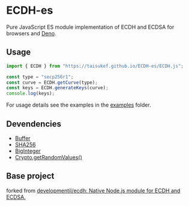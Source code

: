 # ECDH-es

Pure JavaScript ES module implementation of ECDH and ECDSA for browsers and [Deno](https://deno.langd/).

## Usage

```js
import { ECDH } from "https://taisukef.github.io/ECDH-es/ECDH.js";

const type = "secp256r1";
const curve = ECDH.getCurve(type);
const keys = ECDH.generateKeys(curve);
console.log(keys);
```

For usage details see the examples in the [examples](examples/) folder.

## Devendencies

- [Buffer](https://github.com/taisukef/buffer)
- [SHA256](https://github.com/taisukef/sha256-es)
- [BigInteger](https://github.com/taisukef/jsbn-es)
- [Crypto.getRandomValues()](https://developer.mozilla.org/ja/docs/Web/API/Crypto/getRandomValues)

## Base project

forked from [developmentil/ecdh: Native Node.js module for ECDH and ECDSA.](https://github.com/developmentil/ecdh)
